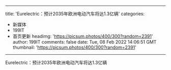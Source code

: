 
---
title: 'Eurelectric：预计2035年欧洲电动汽车将达1.3亿辆'
categories: 
 - 新媒体
 - 199IT
 - 首页更新
headimg: 'https://picsum.photos/400/300?random=2391'
author: 199IT
comments: false
date: Tue, 08 Feb 2022 14:06:51 GMT
thumbnail: 'https://picsum.photos/400/300?random=2391'
---

<div>   
Eurelectric：预计2035年欧洲电动汽车将达1.3亿辆  
</div>
            